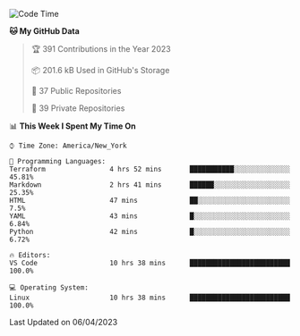 <!--START_SECTION:waka-->
![Code Time](http://img.shields.io/badge/Code%20Time-178%20hrs%2022%20mins-blue)

**🐱 My GitHub Data** 

> 🏆 391 Contributions in the Year 2023
 > 
> 📦 201.6 kB Used in GitHub's Storage 
 > 
> 📜 37 Public Repositories 
 > 
> 🔑 39 Private Repositories  
 > 
📊 **This Week I Spent My Time On** 

```text
⌚︎ Time Zone: America/New_York

💬 Programming Languages: 
Terraform                4 hrs 52 mins       ███████████░░░░░░░░░░░░░░   45.81% 
Markdown                 2 hrs 41 mins       ██████░░░░░░░░░░░░░░░░░░░   25.35% 
HTML                     47 mins             ██░░░░░░░░░░░░░░░░░░░░░░░   7.5% 
YAML                     43 mins             █░░░░░░░░░░░░░░░░░░░░░░░░   6.84% 
Python                   42 mins             █░░░░░░░░░░░░░░░░░░░░░░░░   6.72%

🔥 Editors: 
VS Code                  10 hrs 38 mins      █████████████████████████   100.0%

💻 Operating System: 
Linux                    10 hrs 38 mins      █████████████████████████   100.0%

```


 Last Updated on 06/04/2023
<!--END_SECTION:waka-->